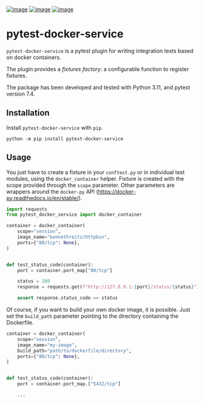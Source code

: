[![image](https://img.shields.io/pypi/v/pytest-docker-servic/0.2.7.svg)](https://pypi.python.org/pypi/pytest-docker-service)
[![image](https://img.shields.io/pypi/pyversions/pytest-docker-servic/0.2.7.svg)](https://pypi.python.org/pypi/pytest-docker-service)
[![image](https://github.com/ClementDelgrange/pytest-docker-service/actions/workflows/ci.yaml/badge.svg?branch=main)](https://github.com/ClementDelgrange/pytest-docker-service/actions/workflows/ci.yaml)

# pytest-docker-service

`pytest-docker-service` is a pytest plugin for writing integration tests based on docker containers.

The plugin provides a *fixtures factory*: a configurable function to register fixtures.

The package has been developed and tested with Python 3.11, and pytest version 7.4.

## Installation
Install `pytest-docker-service` with `pip`.

```
python -m pip install pytest-docker-service
```

## Usage
You just have to create a fixture in your `conftest.py` or in individual test modules, using the `docker_container` helper.
Fixture is created with the scope provided through the `scope` parameter.
Other parameters are wrappers around the `docker-py` API (https://docker-py.readthedocs.io/en/stable/).

```python
import requests
from pytest_docker_service import docker_container

container = docker_container(
    scope="session",
    image_name="kennethreitz/httpbin",
    ports={"80/tcp": None},
)


def test_status_code(container):
    port = container.port_map["80/tcp"]

    status = 200
    response = requests.get(f"http://127.0.0.1:{port}/status/{status}")

    assert response.status_code == status
```

Of course, if you want to build your own docker image, it is possible.
Just set the `build_path` parameter pointing to the directory containing the Dockerfile.
```python
container = docker_container(
    scope="session",
    image_name="my-image",
    build_path="path/to/dockerfile/directory",
    ports={"80/tcp": None},
)


def test_status_code(container):
    port = container.port_map.["5432/tcp"]

    ...

```
